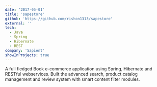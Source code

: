```yaml
---
date: '2017-05-01'
title: 'sapestore'
github: 'https://github.com/rishon1313/sapestore'
external: ''
tech:
  - Java
  - Spring
  - Hibernate
  - REST
company: 'Sapient'
showInProjects: true
---
```


A full fledged Book e-commerce application using Spring, Hibernate and RESTful webservices. Built the advanced search, product catalog management and review system with smart content filter modules.
